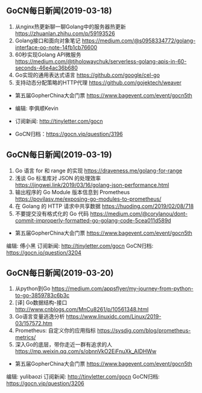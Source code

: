 ## GoCN每日新闻(2019-03-18)

1. 从nginx热更新聊一聊Golang中的服务器热更新 https://zhuanlan.zhihu.com/p/59193526
2. Golang接口和面向对象笔记 https://medium.com/@s0958334772/golang-interface-oo-note-14fb1cb76600
3. 60秒实现Golang API微服务 https://medium.com/@tjholowaychuk/serverless-golang-apis-in-60-seconds-46e4ac36b680
4. Go实现的通用表达式语言 https://github.com/google/cel-go
5. 支持动态分配策略的HTTP代理 https://github.com/gojektech/weaver

* 第五届GopherChina大会门票 https://www.bagevent.com/event/gocn5th

* 编辑: 李俱顺Kevin
* 订阅新闻: http://tinyletter.com/gocn
* GoCN归档：https://gocn.vip/question/3196

## GoCN每日新闻(2019-03-19)

1. Go 语言 for 和 range 的实现 https://draveness.me/golang-for-range
2. 浅谈 Go 标准库对 JSON 的处理效率 https://jingwei.link/2019/03/16/golang-json-performance.html 
3. 输出程序的 Go Module 版本信息到 Prometheus https://povilasv.me/exposing-go-modules-to-prometheus/
4. 在 Golang 的 HTTP 请求中共享数据 https://huoding.com/2019/02/08/718
5. 不要提交没有格式化的 Go 代码 https://medium.com/@corylanou/dont-commit-improperly-formatted-go-golang-code-5cea011d589d

* 第五届GopherChina大会门票 https://www.bagevent.com/event/gocn5th

编辑: 傅小黑
订阅新闻: http://tinyletter.com/gocn
GoCN归档: https://gocn.io/question/3204

## GoCN每日新闻(2019-03-20)

1. 从python到Go https://medium.com/appsflyer/my-journey-from-python-to-go-3859783c6b3c
2. [译] Go数据结构-接口 http://www.cnblogs.com/MnCu8261/p/10561348.html
3. Go语言变量逃逸分析 https://www.linuxidc.com/Linux/2019-03/157572.htm
4. Prometheus: 自定义你的应用指标 https://sysdig.com/blog/prometheus-metrics/
5. 深入Go的底层，带你走近一群有追求的人 https://mp.weixin.qq.com/s/obnnVkO2EiFnuXk_AIDHWw

* 第五届GopherChina大会门票 https://www.bagevent.com/event/gocn5th

编辑: yulibaozi
订阅新闻: http://tinyletter.com/gocn
GoCN归档: https://gocn.vip/question/3206